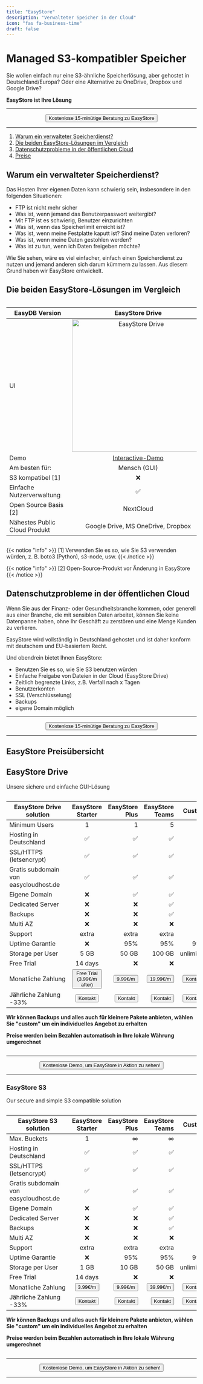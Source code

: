 ```yaml
---
title: "EasyStore"
description: "Verwalteter Speicher in der Cloud"
icon: "fas fa-business-time"
draft: false
---
```




<!-- <center>
    <video controls width="60%" poster="videos/EasyStore/EasyStore-thumbnail.png">
        <source src="videos/EasyStore/EasyStore.webm"
                type="video/webm">
        <source src="videos/EasyStore/EasyStore.mp4"
                type="video/mp4">
        Use a newer browser to see this video.
    </video>
</center> -->

# Managed S3-kompatibler Speicher

Sie wollen einfach nur eine S3-ähnliche Speicherlösung, aber gehostet in Deutschland/Europa? Oder eine Alternative zu OneDrive, Dropbox und Google Drive?

**EasyStore ist Ihre Lösung**

<hr>
<center>
    <a href="https://shop.easycloudhost.de/contact/" target="_blank"><button type="link" class="input-group-text btn btn-primary rounded">Kostenlose 15-minütige Beratung zu EasyStore</button></a>
</center>
<hr>

1. [Warum ein verwalteter Speicherdienst?](/de/services/easystore/#warum-ein-verwalteter-speicherdienst)
2. [Die beiden EasyStore-Lösungen im Vergleich](/de/services/easystore/#die-beiden-easystore-lösungen-im-vergleich)
3. [Datenschutzprobleme in der öffentlichen Cloud](/de/services/easystore/#datenschutzprobleme-in-der-öffentlichen-cloud)
4. [Preise](/de/services/easystore/#easystore-preisübersicht)

## Warum ein verwalteter Speicherdienst?

Das Hosten Ihrer eigenen Daten kann schwierig sein, insbesondere in den folgenden Situationen:

- FTP ist nicht mehr sicher
- Was ist, wenn jemand das Benutzerpasswort weitergibt?
- Mit FTP ist es schwierig, Benutzer einzurichten
- Was ist, wenn das Speicherlimit erreicht ist?
- Was ist, wenn meine Festplatte kaputt ist? Sind meine Daten verloren?
- Was ist, wenn meine Daten gestohlen werden?
- Was ist zu tun, wenn ich Daten freigeben möchte?

Wie Sie sehen, wäre es viel einfacher, einfach einen Speicherdienst zu nutzen und jemand anderen sich darum kümmern zu lassen. Aus diesem Grund haben wir EasyStore entwickelt.

## Die beiden EasyStore-Lösungen im Vergleich

<div style="overflow-x:auto;">


| <div style="width:150px">EasyDB Version</div>   | EasyStore Drive   | EasyStore S3    |
| ------------- |:-------------:| -----:|
| UI |  <img loading="lazy" style="width:350px" src="images/services/easystore/easystore-drive.png" alt="EasyStore Drive"> |  <img loading="lazy" style="width:350px" src="images/services/easystore/easystore-minio.png" alt="EasyStore S3"> |
| Demo | <a href="https://demo.owncloud.org/" target="_blank">Interactive-Demo</a> | <a href="https://play.minio.io:9443/" target="_blank">Interactive-Demo</a> |
| Am besten für: | Mensch (GUI) | Maschine/Code |
| S3 kompatibel [1] | &#x274C; | &#x2705; |
| Einfache Nutzerverwaltung | &#x2705; | &#x274C; |
| Open Source Basis [2] | NextCloud | MinIO |
| Nähestes Public Cloud Produkt | Google Drive, MS OneDrive, Dropbox | AWS S3, Google Cloud Storage |

</div>

{{< notice "info" >}}
  [1] Verwenden Sie es so, wie Sie S3 verwenden würden, z. B. boto3 (Python), s3-node, usw.
{{< /notice >}}

{{< notice "info" >}}
  [2] Open-Source-Produkt vor Änderung in EasyStore
{{< /notice >}}


## Datenschutzprobleme in der öffentlichen Cloud

Wenn Sie aus der Finanz- oder Gesundheitsbranche kommen, oder generell aus einer Branche, die mit sensiblen Daten arbeitet, können Sie keine Datenpanne haben, ohne Ihr Geschäft zu zerstören und eine Menge Kunden zu verlieren. 

EasyStore wird vollständig in Deutschland gehostet und ist daher konform mit deutschem und EU-basiertem Recht.

Und obendrein bietet Ihnen EasyStore:

- Benutzen Sie es so, wie Sie S3 benutzen würden
- Einfache Freigabe von Dateien in der Cloud (EasyStore Drive)
- Zeitlich begrenzte Links, z.B. Verfall nach x Tagen
- Benutzerkonten
- SSL (Verschlüsselung)
- Backups
- eigene Domain möglich

<hr>
<center>
    <a href="https://shop.easycloudhost.de/contact/" target="_blank"><button type="link" class="input-group-text btn btn-primary rounded">Kostenlose 15-minütige Beratung zu EasyStore</button></a>
</center>
<hr>

## EasyStore Preisübersicht

## EasyStore Drive 

Unsere sichere und einfache GUI-Lösung

<div style="overflow-x:auto;">

| <div style="width:150px">EasyStore Drive solution</div>   | EasyStore Starter | EasyStore Plus  | EasyStore Teams | Custom |
| ------------- |:-------------:| ------------:| -----:| -----:| 
| Minimum Users | 1 | 1 |  5 | 20 |
| Hosting in Deutschland | &#x2705; | &#x2705; | &#x2705; | &#x2705; | 
| SSL/HTTPS (letsencrypt) | &#x2705; |  &#x2705; |  &#x2705; | &#x2705; | 
| Gratis subdomain von easycloudhost.de | &#x2705; |  &#x2705; | &#x2705; | &#x2705; | 
| Eigene Domain | &#x274C; | &#x2705; | &#x2705; | &#x2705; |
| Dedicated Server |  &#x274C; | &#x274C; | &#x2705; | &#x2705; |
| Backups | &#x274C; | &#x274C; | &#x2705; | &#x2705; | 
| Multi AZ | &#x274C; | &#x274C; | &#x274C; | &#x2705; |
| Support | extra | extra | extra  | &#x2705; |
| Uptime Garantie |  &#x274C; | 95% | 95% | 99% |
| Storage per User | 5 GB | 50 GB | 100 GB | unlimited | 
| Free Trial | 14 days |  &#x274C; |  &#x274C; |  &#x274C; | 
| Monatliche Zahlung | <a href="https://buy.stripe.com/9AQ5mNaF6cNq9gcbJf" target="_blank"><button type="link" class="input-group-text btn btn-primary rounded">Free Trial (3.99€/m after)</button></a> | <a href="https://buy.stripe.com/6oEdTjdRieVy0JG4gO" target="_blank"><button type="link" class="input-group-text btn btn-primary rounded">9.99€/m</button></a> | <a href="https://buy.stripe.com/8wMdTjfZq7t64ZW8x5" target="_blank"><button type="link" class="input-group-text btn btn-primary rounded">19.99€/m</button></a> |  <a href="https://shop.easycloudhost.de/contact/" target="_blank"><button type="link" class="input-group-text btn btn-primary rounded">Kontakt</button></a> |
| Jährliche Zahlung -33% | <a href="https://shop.easycloudhost.de/contact/" target="_blank"><button type="link" class="input-group-text btn btn-secondary rounded">Kontakt</button></a> |<a href="https://shop.easycloudhost.de/contact/" target="_blank"><button type="link" class="input-group-text btn btn-secondary rounded">Kontakt</button></a> |<a href="https://shop.easycloudhost.de/contact/" target="_blank"><button type="link" class="input-group-text btn btn-secondary rounded">Kontakt</button></a> |<a href="https://shop.easycloudhost.de/contact/" target="_blank"><button type="link" class="input-group-text btn btn-secondary rounded">Kontakt</button></a> |
 
**Wir können Backups und alles auch für kleinere Pakete anbieten, wählen Sie "custom" um ein individuelles Angebot zu erhalten**

**Preise werden beim Bezahlen automatisch in Ihre lokale Währung umgerechnet**
</div>


<hr>
<center>
    <a href="https://shop.easycloudhost.de/contact/" target="_blank"><button type="link" class="input-group-text btn btn-primary rounded">Kostenlose Demo, um EasyStore in Aktion zu sehen!</button></a>
</center>
<hr>

### EasyStore S3

Our secure and simple S3 compatible solution

<div style="overflow-x:auto;">

| <div style="width:150px">EasyStore S3 solution</div>   | EasyStore Starter | EasyStore Plus  | EasyStore Teams | Custom |
| ------------- |:-------------:| ------------:| -----:| -----:| 
| Max. Buckets | 1 | &infin; |  &infin; | &infin; |
| Hosting in Deutschland | &#x2705; | &#x2705; | &#x2705; | &#x2705; | 
| SSL/HTTPS (letsencrypt) | &#x2705; |  &#x2705; |  &#x2705; | &#x2705; | 
| Gratis subdomain von easycloudhost.de | &#x2705; |  &#x2705; | &#x2705; | &#x2705; | 
| Eigene Domain | &#x274C; | &#x2705; | &#x2705; | &#x2705; |
| Dedicated Server |  &#x274C; | &#x274C; | &#x2705; | &#x2705; |
| Backups | &#x274C; | &#x274C; | &#x2705; | &#x2705; | 
| Multi AZ | &#x274C; | &#x274C; | &#x274C; | &#x2705; |
| Support | extra | extra | extra  | &#x2705; |
| Uptime Garantie |  &#x274C; | 95% | 95% | 99% |
| Storage per User | 1 GB | 10 GB | 50 GB | unlimited | 
| Free Trial | 14 days |  &#x274C; |  &#x274C; |  &#x274C; | 
| Monatliche Zahlung | <a href="https://buy.stripe.com/8wM7uV5kM6p2dws28I" target="_blank"><button type="link" class="input-group-text btn btn-primary rounded">3.99€/m</button></a> | <a href="https://buy.stripe.com/14k02taF66p2gIEcNn" target="_blank"><button type="link" class="input-group-text btn btn-primary rounded">9.99€/m</button></a> | <a href="https://buy.stripe.com/8wM02teVm3cQ0JG6p1" target="_blank"><button type="link" class="input-group-text btn btn-primary rounded">39.99€/m</button></a> |  <a href="https://shop.easycloudhost.de/contact/" target="_blank"><button type="link" class="input-group-text btn btn-primary rounded">Kontakt</button></a> |
| Jährliche Zahlung -33% | <a href="https://shop.easycloudhost.de/contact/" target="_blank"><button type="link" class="input-group-text btn btn-secondary rounded">Kontakt</button></a> |<a href="https://shop.easycloudhost.de/contact/" target="_blank"><button type="link" class="input-group-text btn btn-secondary rounded">Kontakt</button></a> |<a href="https://shop.easycloudhost.de/contact/" target="_blank"><button type="link" class="input-group-text btn btn-secondary rounded">Kontakt</button></a> |<a href="https://shop.easycloudhost.de/contact/" target="_blank"><button type="link" class="input-group-text btn btn-secondary rounded">Kontakt</button></a> |
 
**Wir können Backups und alles auch für kleinere Pakete anbieten, wählen Sie "custom" um ein individuelles Angebot zu erhalten**

**Preise werden beim Bezahlen automatisch in Ihre lokale Währung umgerechnet**
</div>

<hr>
<center>
    <a href="https://shop.easycloudhost.de/contact/" target="_blank"><button type="link" class="input-group-text btn btn-primary rounded">Kostenlose Demo, um EasyStore in Aktion zu sehen!</button></a>
</center>
<hr>